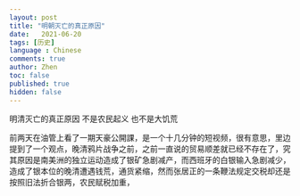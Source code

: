```yaml
---
layout: post
title: "明朝灭亡的真正原因"
date:   2021-06-20
tags: [历史]
language : Chinese
comments: true
author: Zhen
toc: false
published: true
hidden: false
---
```

明清灭亡的真正原因 不是农民起义 也不是大饥荒

前两天在油管上看了一期天豪公開課，是一个十几分钟的短视频，很有意思，里边提到了一个观点，晚清鸦片战争之前，之前一直说的贸易顺差就已经不存在了，究其原因是南美洲的独立运动造成了银矿急剧减产，而西班牙的白银输入急剧减少，造成了银本位的晚清遭遇钱荒，通货紧缩，然而张居正的一条鞭法规定交税却还是按照旧法折合银两，农民赋税加重，
<!--stackedit_data:
eyJoaXN0b3J5IjpbLTIxMzc1NDc5OTRdfQ==
-->